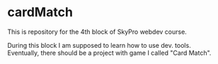 # cardMatch

This is repository for the 4th block of SkyPro webdev course.  

During this block I am supposed to learn how to use dev. tools.  
Eventually, there should be a project with game I called "Card Match".
